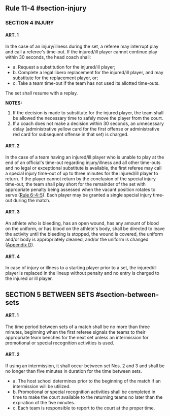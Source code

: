 <!-- Section: Injury -->

## Rule 11-4 #section-injury

### SECTION 4 INJURY

#### ART. 1

In the case of an injury/illness during the set, a referee may interrupt play and call a referee's time-out. If the injured/ill player cannot continue play within 30 seconds, the head coach shall:

- a. Request a substitution for the injured/ill player;
- b. Complete a legal libero replacement for the injured/ill player, and may substitute for the replacement player, or;
- c. Take a team time-out if the team has not used its allotted time-outs.

The set shall resume with a replay.

**NOTES:**

1. If the decision is made to substitute for the injured player, the team shall be allowed the necessary time to safely move the player from the court.
2. If a coach does not make a decision within 30 seconds, an unnecessary delay (administrative yellow card for the first offense or administrative red card for subsequent offense in that set) is charged.

#### ART. 2

In the case of a team having an injured/ill player who is unable to play at the end of an official's time-out regarding injury/illness and all other time-outs and no legal or exceptional substitute is available, the first referee may call a special injury time-out of up to three minutes for the injured/ill player to return. If the player cannot return by the conclusion of the special injury time-out, the team shall play short for the remainder of the set with appropriate penalty being assessed when the vacant position rotates to serve ([Rule 6-4-5](#rule-6-4-5)). Each player may be granted a single special injury time-out during the match.

#### ART. 3

An athlete who is bleeding, has an open wound, has any amount of blood on the uniform, or has blood on the athlete's body, shall be directed to leave the activity until the bleeding is stopped, the wound is covered, the uniform and/or body is appropriately cleaned, and/or the uniform is changed ([Appendix D](#appendix-d)).

#### ART. 4

In case of injury or illness to a starting player prior to a set, the injured/ill player is replaced in the lineup without penalty and no entry is charged to the injured or ill player.

<!-- Section: Between Sets -->

## SECTION 5 BETWEEN SETS #section-between-sets

#### ART. 1

The time period between sets of a match shall be no more than three minutes, beginning when the first referee signals the teams to their appropriate team benches for the next set unless an intermission for promotional or special recognition activities is used.

#### ART. 2

If using an intermission, it shall occur between set Nos. 2 and 3 and shall be no longer than five minutes in duration for the time between sets.

- a. The host school determines prior to the beginning of the match if an intermission will be utilized.
- b. Promotional or special recognition activities shall be completed in time to make the court available to the returning teams no later than the expiration of the five minutes.
- c. Each team is responsible to report to the court at the proper time.
